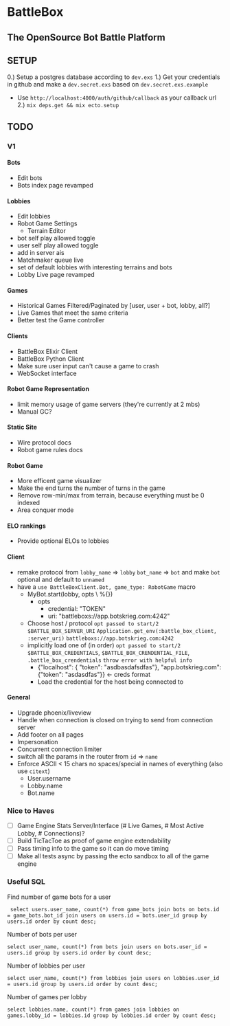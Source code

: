 # BattleBox

## The OpenSource Bot Battle Platform

## SETUP

0.) Setup a postgres database according to `dev.exs`
1.) Get your credentials in github and make a `dev.secret.exs` based on `dev.secret.exs.example` 
  * Use `http://localhost:4000/auth/github/callback` as your callback url
2.) `mix deps.get && mix ecto.setup`

## TODO

### V1

#### Bots
- Edit bots
- Bots index page revamped
#### Lobbies
- Edit lobbies
- Robot Game Settings
  - Terrain Editor
- bot self play allowed toggle
- user self play allowed toggle
- add in server ais
- Matchmaker queue live
- set of default lobbies with interesting terrains and bots
- Lobby Live page revamped
#### Games
- Historical Games Filtered/Paginated by [user, user + bot, lobby, all?]
- Live Games that meet the same criteria
- Better test the Game controller
#### Clients
- BattleBox Elixir Client
- BattleBox Python Client
- Make sure user input can't cause a game to crash
- WebSocket interface
#### Robot Game Representation
- limit memory usage of game servers (they're currently at 2 mbs)
- Manual GC?
#### Static Site
- Wire protocol docs
- Robot game rules docs
#### Robot Game
- More efficent game visualizer
- Make the end turns the number of turns in the game
- Remove row-min/max from terrain, because everything must be 0 indexed
- Area conquer mode
#### ELO rankings
- Provide optional ELOs to lobbies
#### Client
- remake protocol from `lobby_name` => `lobby` `bot_name` => `bot` and make `bot` optional and default to `unnamed`
- have a `use BattleBoxClient.Bot, game_type: RobotGame` macro
  - MyBot.start(lobby, opts \\ %{})
    - opts
      - credential: "TOKEN"
      - uri: "battleboxs://app.botskrieg.com:4242"
  - Choose host / protocol
    `opt passed to start/2` `$BATTLE_BOX_SERVER_URI` `Application.get_env(:battle_box_client, :server_uri)` `battleboxs://app.botskrieg.com:4242` 
  - implicitly load one of (in order) `opt passed to start/2` `$BATTLE_BOX_CREDENTIALS`, `$BATTLE_BOX_CRENDENTIAL_FILE`, `.battle_box_crendentials` `throw error with helpful info`
    - {"localhost": { "token": "asdbasdafsdfas"}, "app.botskrieg.com": {"token": "asdasdfas"}} <- creds format
    - Load the credential for the host being connected to
#### General
- Upgrade phoenix/liveview
- Handle when connection is closed on trying to send from connection server
- Add footer on all pages
- Impersonation
- Concurrent connection limiter
- switch all the params in the router from `id` => `name`
- Enforce ASCII < 15 chars no spaces/special in names of everything (also use `citext`)
  - User.username
  - Lobby.name
  - Bot.name

### Nice to Haves

- [ ] Game Engine Stats Server/Interface (# Live Games, # Most Active Lobby, # Connections)?
- [ ] Build TicTacToe as proof of game engine extendability
- [ ] Pass timing info to the game so it can do move timing
- [ ] Make all tests async by passing the ecto sandbox to all of the game engine

### Useful SQL

Find number of game bots for a user
```
 select users.user_name, count(*) from game_bots join bots on bots.id = game_bots.bot_id join users on users.id = bots.user_id group by users.id order by count desc;
```

Number of bots per user
```
select user_name, count(*) from bots join users on bots.user_id = users.id group by users.id order by count desc;
```

Number of lobbies per user
```
select user_name, count(*) from lobbies join users on lobbies.user_id = users.id group by users.id order by count desc;
```

Number of games per lobby
```
select lobbies.name, count(*) from games join lobbies on games.lobby_id = lobbies.id group by lobbies.id order by count desc;
```
